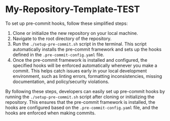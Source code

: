 # My-Repository-Template-TEST

To set up pre-commit hooks, follow these simplified steps:

1. Clone or initialize the new repository on your local machine.
2. Navigate to the root directory of the repository.
3. Run the `./setup-pre-commit.sh` script in the terminal.
   This script automatically installs the pre-commit framework and sets up the hooks defined in the `.pre-commit-config.yaml` file.
4. Once the pre-commit framework is installed and configured, the specified hooks will be enforced automatically whenever you make a commit.
   This helps catch issues early in your local development environment, such as linting errors, formatting inconsistencies, missing documentation, and policy/security violations.

By following these steps, developers can easily set up pre-commit hooks by running the `./setup-pre-commit.sh` script after cloning or initializing the repository. This ensures that the pre-commit framework is installed, the hooks are configured based on the `.pre-commit-config.yaml` file, and the hooks are enforced when making commits.




